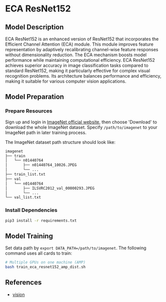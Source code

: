 # ECA ResNet152

## Model Description

ECA ResNet152 is an enhanced version of ResNet152 that incorporates the Efficient Channel Attention (ECA) module. This
module improves feature representation by adaptively recalibrating channel-wise feature responses without dimensionality
reduction. The ECA mechanism boosts model performance while maintaining computational efficiency. ECA ResNet152 achieves
superior accuracy in image classification tasks compared to standard ResNet152, making it particularly effective for
complex visual recognition problems. Its architecture balances performance and efficiency, making it suitable for
various computer vision applications.

## Model Preparation

### Prepare Resources

Sign up and login in [ImageNet official website](https://www.image-net.org/index.php), then choose 'Download' to
download the whole ImageNet dataset. Specify `/path/to/imagenet` to your ImageNet path in later training process.

The ImageNet dataset path structure should look like:

```bash
imagenet
├── train
│   └── n01440764
│       ├── n01440764_10026.JPEG
│       └── ...
├── train_list.txt
├── val
│   └── n01440764
│       ├── ILSVRC2012_val_00000293.JPEG
│       └── ...
└── val_list.txt
```

### Install Dependencies

```bash
pip3 install -r requirements.txt
```

## Model Training

Set data path by `export DATA_PATH=/path/to/imagenet`. The following command uses all cards to train:

```bash
# Multiple GPUs on one machine (AMP)
bash train_eca_resnet152_amp_dist.sh
```

## References

- [vision](https://github.com/pytorch/vision/tree/main/references/classification)
